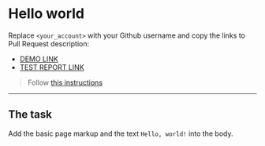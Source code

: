 # Hello world
Replace `<your_account>` with your Github username and copy the links to Pull Request description:
- [DEMO LINK](https://vadosik15.github.io/layout_hello-world/)
- [TEST REPORT LINK](https://vadosik15.github.io/layout_hello-world/report/html_report/)

> Follow [this instructions](https://mate-academy.github.io/layout_task-guideline/#how-to-solve-the-layout-tasks-on-github)
___

## The task 
Add the basic page markup and the text `Hello, world!` into the body.
